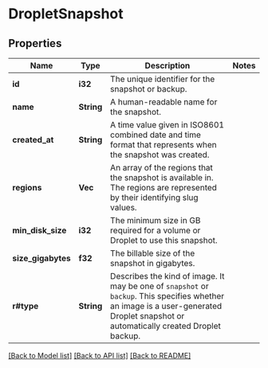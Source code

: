 # DropletSnapshot

## Properties

Name | Type | Description | Notes
------------ | ------------- | ------------- | -------------
**id** | **i32** | The unique identifier for the snapshot or backup. | 
**name** | **String** | A human-readable name for the snapshot. | 
**created_at** | **String** | A time value given in ISO8601 combined date and time format that represents when the snapshot was created. | 
**regions** | **Vec<String>** | An array of the regions that the snapshot is available in. The regions are represented by their identifying slug values. | 
**min_disk_size** | **i32** | The minimum size in GB required for a volume or Droplet to use this snapshot. | 
**size_gigabytes** | **f32** | The billable size of the snapshot in gigabytes. | 
**r#type** | **String** | Describes the kind of image. It may be one of `snapshot` or `backup`. This specifies whether an image is a user-generated Droplet snapshot or automatically created Droplet backup. | 

[[Back to Model list]](../README.md#documentation-for-models) [[Back to API list]](../README.md#documentation-for-api-endpoints) [[Back to README]](../README.md)


